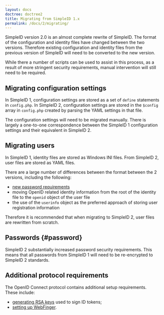 ```yaml
---
layout: docs
doctree: doctree2
title: Migrating from SimpleID 1.x
permalink: /docs/2/migrating/
---
```


SimpleID version 2.0 is an almost complete rewrite of SimpleID.  The format of the
configuration and identity files have changed between the two versions.  Therefore
existing configuration and identity files from the previous version of SimpleID
will need to be converted to the new version.

While there a number of scripts can be used to assist in this process, as a result
of more stringent security requirements, manual intervention will still need to
be required.

## Migrating configuration settings

In SimpleID 1, configuration settings are stored as a set of `define` statements
in `config.php`.  In SimpleID 2, configuration settings are stored in the
`$config` array in `config.php` created by parsing the YAML settings in that
file.

The configuration settings will need to be migrated manually.  There is largely a
one-to-one correspondence between the SimpleID 1 configuration settings and their
equivalent in SimpleID 2.

## Migrating users

In SimpleID 1, identity files are stored as Windows INI files.  From SimpleID 2,
user files are stored as YAML files.

There are a large number of differences between the format between the 2 versions,
including the following:

- [new password requirements](#password)
- moving OpenID related identity information from the root of the identity file
  to the `openid` object of the user file
- the use of the `userinfo` object as the preferred approach of storing
  user registration information

Therefore it is recommended that when migrating to SimpleID 2, user files are
rewritten from scratch.

## Passwords    {#password}

SimpleID 2 substantially increased password security requirements.  This means that
all passwords from SimpleID 1 will need to be re-encrypted to SimpleID 2 standards.

## Additional protocol requirements

The OpenID Connect protocol contains additional setup requirements.  These
include:

- [generating RSA keys](/docs/2/installing/#keys) used to sign ID tokens;
- [setting up WebFinger](/docs/2/installing/#webfinger).


